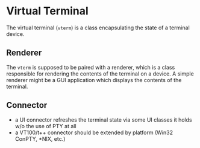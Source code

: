 # Virtual Terminal

The virtual terminal (`vterm`) is a class encapsulating the state of a terminal device.

## Renderer

The `vterm` is supposed to be paired with a renderer, which is a class responsible for rendering the contents of the terminal on a device. A simple renderer might be a GUI application which displays the contents of the terminal. 

## Connector

- a UI connector refreshes the terminal state via some UI classes it holds w/o the use of PTY at all
- a VT100/t++ connector should be extended by platform (Win32 ConPTY, *NIX, etc.)
